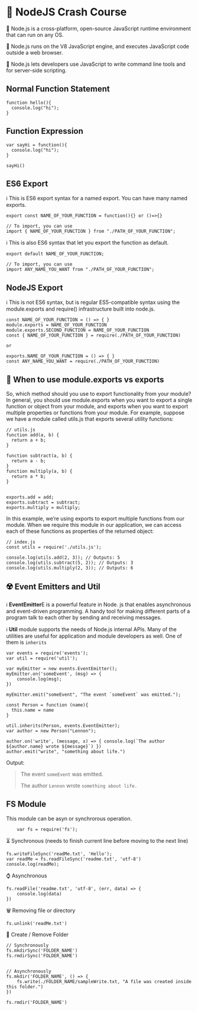 # 📢 NodeJS Crash Course

🌟 Node.js is a cross-platform, open-source JavaScript runtime environment that can run on any OS. 

🌟 Node.js runs on the V8 JavaScript engine, and executes JavaScript code outside a web browser. 

🌟 Node.js lets developers use JavaScript to write command line tools and for server-side scripting.

## Normal Function Statement

    function hello(){
      console.log("hi");
    }

## Function Expression

    var sayHi = function(){
      console.log("hi");
    }
    
    sayHi()

## ES6 Export

ℹ️ This is ES6 export syntax for a named export. You can have many named exports. 

    export const NAME_OF_YOUR_FUNCTION = function(){} or ()=>{}
  
    // To import, you can use 
    import { NAME_OF_YOUR_FUNCTION } from "./PATH_OF_YOUR_FUNCTION";


ℹ️ This is also ES6 syntax that let you export the function as default.

    export default NAME_OF_YOUR_FUNCTION;
  
    // To import, you can use
    import ANY_NAME_YOU_WANT from "./PATH_OF_YOUR_FUNCTION";

## NodeJS Export
ℹ️ This is not ES6 syntax, but is regular ES5-compatible syntax using the module.exports and require() infrastructure built into node.js.

    const NAME_OF_YOUR_FUNCTION = () => { }
    module.exports = NAME_OF_YOUR_FUNCTION
    module.exports.SECOND_FUNCTION = NAME_OF_YOUR_FUNCTION
    const { NAME_OF_YOUR_FUNCTION } = require(./PATH_OF_YOUR_FUNCTION)

    or

    exports.NAME_OF_YOUR_FUNCTION = () => { }
    const ANY_NAME_YOU_WANT = require(./PATH_OF_YOUR_FUNCTION)

## 🤔 When to use module.exports vs exports
So, which method should you use to export functionality from your module? In general, you should use module.exports when you want to export a single function or object from your module, and exports when you want to export multiple properties or functions from your module. For example, suppose we have a module called utils.js that exports several utility functions:

    // utils.js
    function add(a, b) {
      return a + b;
    }
    
    function subtract(a, b) {
      return a - b;
    }
    function multiply(a, b) {
      return a * b;
    }

    
    exports.add = add;
    exports.subtract = subtract;
    exports.multiply = multiply;

In this example, we’re using exports to export multiple functions from our module. When we require this module in our application, we can access each of these functions as properties of the returned object:

    // index.js
    const utils = require('./utils.js');
    
    console.log(utils.add(2, 3)); // Outputs: 5
    console.log(utils.subtract(5, 2)); // Outputs: 3
    console.log(utils.multiply(2, 3)); // Outputs: 6


## ☢️ Event Emitters and Util
ℹ️ **EventEmitter**E is a powerful feature in Node. js that enables asynchronous and event-driven programming. A handy tool for making different parts of a program talk to each other by sending and receiving messages.

ℹ️ **Util** module supports the needs of Node.js internal APIs. Many of the utilities are useful for application and module developers as well. One of them is `inherits`


    var events = require('events');
    var util = require('util');
    
    var myEmitter = new events.EventEmitter();
    myEmitter.on('someEvent', (msg) => {
        console.log(msg);
    })
    
    myEmitter.emit("someEvent", "The event `someEvent` was emitted.");
    
    const Person = function (name){
      this.name = name
    }
    
    util.inherits(Person, events.EventEmitter);
    var author = new Person("Lennon");
    
    author.on('write', (message, x) => { console.log(`The author ${author.name} wrote ${message}`) })
    author.emit("write", "something about life.")

Output:
>  The event `someEvent` was emitted.
> 
>  The author `Lennon` wrote `something about life.`
> 

## FS Module
This module can be asyn or synchrorous operation. 

        var fs = require('fs');

⏳ Synchronous (needs to finish current line before moving to the next line)


    fs.writeFileSync('readMe.txt', 'Hello');
    var readMe = fs.readFileSync('readme.txt', 'utf-8')
    console.log(readMe);

⌚ Asynchronous

    fs.readFile('readme.txt', 'utf-8', (err, data) => {
        console.log(data)
    })

🗑️ Removing file or directory

    fs.unlink('readMe.txt')

📂 Create / Remove Folder

    // Synchronously
    fs.mkdirSync('FOLDER_NAME')
    fs.rmdirSync('FOLDER_NAME')


    // Asynchronously
    fs.mkdir('FOLDER_NAME', () => {
        fs.write(./FOLDER_NAME/sampleWrite.txt, "A file was created inside this folder.")
    })

    fs.rmdir('FOLDER_NAME')


